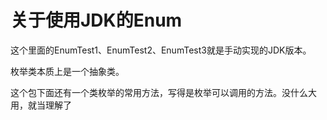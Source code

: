 # 关于使用JDK的Enum
这个里面的EnumTest1、EnumTest2、EnumTest3就是手动实现的JDK版本。

枚举类本质上是一个抽象类。




这个包下面还有一个类枚举的常用方法，写得是枚举可以调用的方法。没什么大用，就当理解了